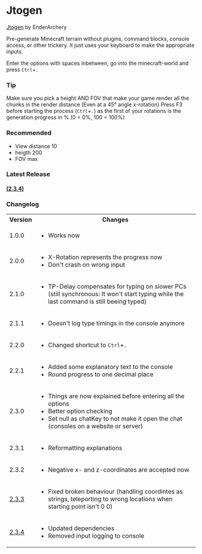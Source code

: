 # Jtogen
[Jtogen](#latest-release) by EnderArchery

Pre-generate Minecraft terrain without plugins, command blocks, console access, or other trickery.
It just uses your keyboard to make the appropriate inputs.

Enter the options with spaces inbetween, go into the minecraft-world and press `Ctrl`+`.`

### Tip

   Make sure you pick a height AND FOV that make your game render all the chunks in the render distance (Even at a 45° angle x-rotation)
   Press F3 before starting the process (`Ctrl`+`.`) as the first of your rotations is the generation progress in % (0 = 0%, 100 = 100%)

### Recommended

 - View distance 10
 - heigth 200
 - FOV max

### Latest Release
#### [(2.3.4)](./Releases/Jtogen.zip)

### Changelog
  <table>
    <tr>
      <th>
        Version
      </th>
      <th>
        Changes
      </th>
    </tr>
    <tr>
      <td>
        1.0.0
      </td>
      <td>
        <ul>
          <li>
            Works now
          </li>
        </ul>
      </td>
    </tr>
    <tr>
      <td>
        2.0.0
      </td>
      <td>
        <ul>
          <li>
            X-Rotation represents the progress now
          </li>
          <li>
            Don't crash on wrong input
          </li>
        </ul>
      </td>
    </tr>
    <tr>
      <td>
        2.1.0
      </td>
      <td>
        <ul>
          <li>
            TP-Delay compensates for typing on slower PCs (still synchronous: It won't start typing while the last command is still beeing typed)
          </li>
        </ul>
      </td>
    </tr>
    <tr>
      <td>
        2.1.1
      </td>
      <td>
        <ul>
          <li>
            Doesn't log type timings in the console anymore
          </li>
        </ul>
      </td>
    </tr>
    <tr>
      <td>
        2.2.0
      </td>
      <td>
        <ul>
          <li>
            Changed shortcut to <code>Ctrl</code>+<code>.</code>
          </li>
        </ul>
      </td>
    </tr>
    <tr>
      <td>
        2.2.1
      </td>
      <td>
        <ul>
          <li>
            Added some explanatory text to the console
          </li>
          <li>
            Round progress to one decimal place
          </li>
        </ul>
      </td>
    </tr>
    <tr>
      <td>
        2.3.0
      </td>
      <td>
        <ul>
          <li>
            Things are now explained before entering all the options
          </li>
          <li>
            Better option checking
          </li>
          <li>
            Set null as chatKey to not make it open the chat (consoles on a website or server)
          </li>
        </ul>
      </td>
    </tr>
    <tr>
      <td>
        2.3.1
      </td>
      <td>
        <ul>
          <li>
            Reformatting explanations
          </li>
        </ul>
      </td>
    </tr>
    <tr>
      <td>
        2.3.2
      </td>
      <td>
        <ul>
          <li>
            Negative x- and z-coordinates are accepted now
          </li>
        </ul>
      </td>
    </tr>
    <tr>
      <td>
        <a href="./Releases/Jtogen_2.3.3.zip">
          2.3.3
        </a>
      </td>
      <td>
        <ul>
          <li>
            Fixed broken behaviour (handling coordintes as strings, teleporting to wrong locations when starting point isn't 0 0)
          </li>
        </ul>
      </td>
    </tr>
    <tr>
      <td>
        <a href="./Releases/Jtogen_2.3.4.zip">
          2.3.4
        </a>
      </td>
      <td>
        <ul>
          <li>
            Updated dependencies
          </li>
          <li>
            Removed input logging to console
          </li>
        </ul>
      </td>
    </tr>
  </table>
